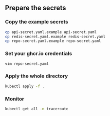 ## Prepare the secrets

### Copy the example secrets
```bash
cp api-secret.yaml.example api-secret.yaml
cp redis-secret.yaml.example redis-secret.yaml
cp repo-secret.yaml.example repo-secret.yaml
```

### Set your ghcr.io credentials
```bash
vim repo-secret.yaml
```

### Apply the whole directory
```bash
kubectl apply -f .
```

### Monitor
```bash
kubectl get all -n traceroute
```